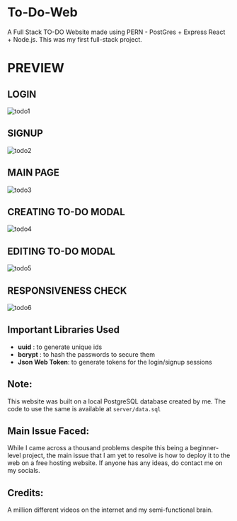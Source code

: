 # To-Do-Web
A Full Stack TO-DO Website made using PERN - PostGres + Express React + Node.js.
This was my first full-stack project.

# PREVIEW
## LOGIN
![todo1](https://github.com/shreeyachatzz/To-Do-Web/assets/91721717/611b35df-1571-45f4-9f0b-0cec2243753f)

## SIGNUP
![todo2](https://github.com/shreeyachatzz/To-Do-Web/assets/91721717/836d02bf-6dfc-4ff7-8d24-fc962b629bab)

## MAIN PAGE
![todo3](https://github.com/shreeyachatzz/To-Do-Web/assets/91721717/3dd15339-1c9c-488d-b87c-d9bb0170b0e4)

## CREATING TO-DO MODAL
![todo4](https://github.com/shreeyachatzz/To-Do-Web/assets/91721717/d37c718c-c549-450a-a979-7eef5cf42ed0)

## EDITING TO-DO MODAL
![todo5](https://github.com/shreeyachatzz/To-Do-Web/assets/91721717/107a40cd-25d7-476d-bb45-83e8e4b759a7)

## RESPONSIVENESS CHECK
![todo6](https://github.com/shreeyachatzz/To-Do-Web/assets/91721717/6e51f54e-285c-46b7-855e-a9db62336c3a)


## Important Libraries Used
- **uuid** : to generate unique ids
- **bcrypt** : to hash the passwords to secure them
-  **Json Web Token**: to generate tokens for the login/signup sessions

## Note:
This website was built on a local PostgreSQL database created by me. The code to use the same is available at ```server/data.sql```

## Main Issue Faced:
While I came across a thousand problems despite this being a beginner-level project, the main issue that I am yet to resolve is how to deploy it to the web on a free hosting website. If anyone has any ideas, do contact me on my socials.

## Credits: 
A million different videos on the internet and my semi-functional brain.
